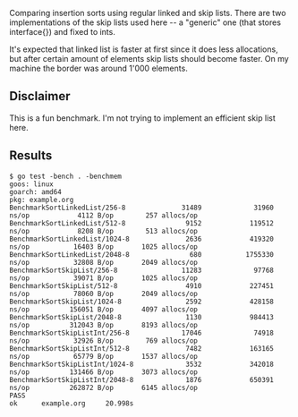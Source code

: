 Comparing insertion sorts using regular linked and skip lists. There are two
implementations of the skip lists used here -- a "generic" one (that stores
interface{}) and fixed to ints.

It's expected that linked list is faster at first since it does less allocations,
but after certain amount of elements skip lists should become faster. On my
machine the border was around 1'000 elements.

## Disclaimer

This is a fun benchmark. I'm not trying to implement an efficient skip list here.

## Results

```
$ go test -bench . -benchmem 
goos: linux
goarch: amd64
pkg: example.org
BenchmarkSortLinkedList/256-8              31489             31960 ns/op            4112 B/op        257 allocs/op
BenchmarkSortLinkedList/512-8               9152            119512 ns/op            8208 B/op        513 allocs/op
BenchmarkSortLinkedList/1024-8              2636            419320 ns/op           16403 B/op       1025 allocs/op
BenchmarkSortLinkedList/2048-8               680           1755330 ns/op           32808 B/op       2049 allocs/op
BenchmarkSortSkipList/256-8                11283             97768 ns/op           39071 B/op       1025 allocs/op
BenchmarkSortSkipList/512-8                 4910            227451 ns/op           78060 B/op       2049 allocs/op
BenchmarkSortSkipList/1024-8                2592            428158 ns/op          156051 B/op       4097 allocs/op
BenchmarkSortSkipList/2048-8                1130            984413 ns/op          312043 B/op       8193 allocs/op
BenchmarkSortSkipListInt/256-8             17046             74918 ns/op           32926 B/op        769 allocs/op
BenchmarkSortSkipListInt/512-8              7482            163165 ns/op           65779 B/op       1537 allocs/op
BenchmarkSortSkipListInt/1024-8             3532            342018 ns/op          131466 B/op       3073 allocs/op
BenchmarkSortSkipListInt/2048-8             1876            650391 ns/op          262872 B/op       6145 allocs/op
PASS
ok      example.org     20.998s
```

